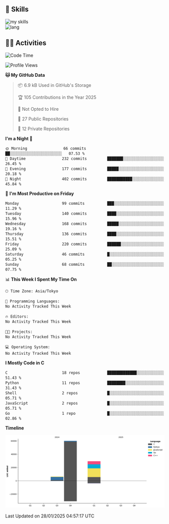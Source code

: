 
<!-- <div align="right">
  <img src="https://komarev.com/ghpvc/?username=QWERTOP18" />
</div>
 -->



<!-- https://arc.net/l/quote/zizyykfh -->
## 🌱 Skills
<img alt="my skills" src="https://skillicons.dev/icons?theme=dark&perline=7&i=python,c,go,js,bash" />
<br>
<div align="left"> 
  <!-- <img alt="stats" height="170px" src="https://github-readme-stats.vercel.app/api?username=QWERTOP18&theme=vue-dark&layout=compact" /> -->
  <img alt="lang" height="170px" src="https://github-readme-stats.vercel.app/api/top-langs/?username=QWERTOP18&theme=vue-dark&layout=compact" />
</div>


<!-- ライトモート：theme=light, ダークモート：theme=vue-dark  -->
## 🏃‍♀️ Activities

<!-- actions tab から Update README -->

<!-- https://github.com/jamesgeorge007/github-activity-readme?tab=readme-ov-file -->

<!--START_SECTION:activity-->
<!--END_SECTION:activity-->

<!--START_SECTION:waka-->
![Code Time](http://img.shields.io/badge/Code%20Time-0%20secs-blue)

![Profile Views](http://img.shields.io/badge/Profile%20Views-66-blue)

**🐱 My GitHub Data** 

> 📦 6.9 kB Used in GitHub's Storage 
 > 
> 🏆 105 Contributions in the Year 2025
 > 
> 🚫 Not Opted to Hire
 > 
> 📜 27 Public Repositories 
 > 
> 🔑 12 Private Repositories 
 > 
**I'm a Night 🦉** 

```text
🌞 Morning                66 commits          ██░░░░░░░░░░░░░░░░░░░░░░░   07.53 % 
🌆 Daytime                232 commits         ███████░░░░░░░░░░░░░░░░░░   26.45 % 
🌃 Evening                177 commits         █████░░░░░░░░░░░░░░░░░░░░   20.18 % 
🌙 Night                  402 commits         ███████████░░░░░░░░░░░░░░   45.84 % 
```
📅 **I'm Most Productive on Friday** 

```text
Monday                   99 commits          ███░░░░░░░░░░░░░░░░░░░░░░   11.29 % 
Tuesday                  140 commits         ████░░░░░░░░░░░░░░░░░░░░░   15.96 % 
Wednesday                168 commits         █████░░░░░░░░░░░░░░░░░░░░   19.16 % 
Thursday                 136 commits         ████░░░░░░░░░░░░░░░░░░░░░   15.51 % 
Friday                   220 commits         ██████░░░░░░░░░░░░░░░░░░░   25.09 % 
Saturday                 46 commits          █░░░░░░░░░░░░░░░░░░░░░░░░   05.25 % 
Sunday                   68 commits          ██░░░░░░░░░░░░░░░░░░░░░░░   07.75 % 
```


📊 **This Week I Spent My Time On** 

```text
🕑︎ Time Zone: Asia/Tokyo

💬 Programming Languages: 
No Activity Tracked This Week

🔥 Editors: 
No Activity Tracked This Week

🐱‍💻 Projects: 
No Activity Tracked This Week

💻 Operating System: 
No Activity Tracked This Week
```

**I Mostly Code in C** 

```text
C                        18 repos            █████████████░░░░░░░░░░░░   51.43 % 
Python                   11 repos            ████████░░░░░░░░░░░░░░░░░   31.43 % 
Shell                    2 repos             █░░░░░░░░░░░░░░░░░░░░░░░░   05.71 % 
JavaScript               2 repos             █░░░░░░░░░░░░░░░░░░░░░░░░   05.71 % 
Go                       1 repo              █░░░░░░░░░░░░░░░░░░░░░░░░   02.86 % 
```



**Timeline**

![Lines of Code chart](https://raw.githubusercontent.com/QWERTOP18/QWERTOP18/main/assets/bar_graph.png)


 Last Updated on 28/01/2025 04:57:17 UTC
<!--END_SECTION:waka-->